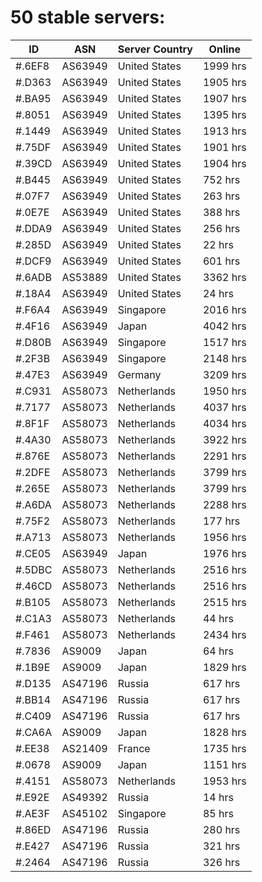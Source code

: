 # 50 stable servers:

| ID | ASN | Server Country | Online |
| ------ | ------ | ------ | ------ |
| #.6EF8 | AS63949 | United States | 1999 hrs |
| #.D363 | AS63949 | United States | 1905 hrs |
| #.BA95 | AS63949 | United States | 1907 hrs |
| #.8051 | AS63949 | United States | 1395 hrs |
| #.1449 | AS63949 | United States | 1913 hrs |
| #.75DF | AS63949 | United States | 1901 hrs |
| #.39CD | AS63949 | United States | 1904 hrs |
| #.B445 | AS63949 | United States | 752 hrs |
| #.07F7 | AS63949 | United States | 263 hrs |
| #.0E7E | AS63949 | United States | 388 hrs |
| #.DDA9 | AS63949 | United States | 256 hrs |
| #.285D | AS63949 | United States | 22 hrs |
| #.DCF9 | AS63949 | United States | 601 hrs |
| #.6ADB | AS53889 | United States | 3362 hrs |
| #.18A4 | AS63949 | United States | 24 hrs |
| #.F6A4 | AS63949 | Singapore | 2016 hrs |
| #.4F16 | AS63949 | Japan | 4042 hrs |
| #.D80B | AS63949 | Singapore | 1517 hrs |
| #.2F3B | AS63949 | Singapore | 2148 hrs |
| #.47E3 | AS63949 | Germany | 3209 hrs |
| #.C931 | AS58073 | Netherlands | 1950 hrs |
| #.7177 | AS58073 | Netherlands | 4037 hrs |
| #.8F1F | AS58073 | Netherlands | 4034 hrs |
| #.4A30 | AS58073 | Netherlands | 3922 hrs |
| #.876E | AS58073 | Netherlands | 2291 hrs |
| #.2DFE | AS58073 | Netherlands | 3799 hrs |
| #.265E | AS58073 | Netherlands | 3799 hrs |
| #.A6DA | AS58073 | Netherlands | 2288 hrs |
| #.75F2 | AS58073 | Netherlands | 177 hrs |
| #.A713 | AS58073 | Netherlands | 1956 hrs |
| #.CE05 | AS63949 | Japan | 1976 hrs |
| #.5DBC | AS58073 | Netherlands | 2516 hrs |
| #.46CD | AS58073 | Netherlands | 2516 hrs |
| #.B105 | AS58073 | Netherlands | 2515 hrs |
| #.C1A3 | AS58073 | Netherlands | 44 hrs |
| #.F461 | AS58073 | Netherlands | 2434 hrs |
| #.7836 | AS9009 | Japan | 64 hrs |
| #.1B9E | AS9009 | Japan | 1829 hrs |
| #.D135 | AS47196 | Russia | 617 hrs |
| #.BB14 | AS47196 | Russia | 617 hrs |
| #.C409 | AS47196 | Russia | 617 hrs |
| #.CA6A | AS9009 | Japan | 1828 hrs |
| #.EE38 | AS21409 | France | 1735 hrs |
| #.0678 | AS9009 | Japan | 1151 hrs |
| #.4151 | AS58073 | Netherlands | 1953 hrs |
| #.E92E | AS49392 | Russia | 14 hrs |
| #.AE3F | AS45102 | Singapore | 85 hrs |
| #.86ED | AS47196 | Russia | 280 hrs |
| #.E427 | AS47196 | Russia | 321 hrs |
| #.2464 | AS47196 | Russia | 326 hrs |

